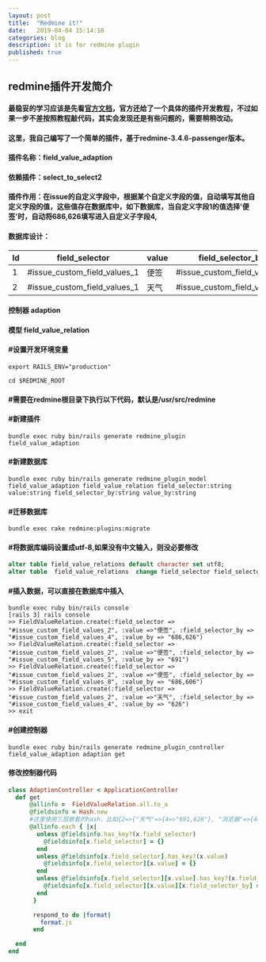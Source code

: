 ```yaml
---
layout: post
title:  "Redmine it!"
date:   2019-04-04 15:14:18
categories: blog
description: it is for redmine plugin
published: true
---
```


## redmine插件开发简介

#### 最稳妥的学习应该是先看[官方文档](http://www.redmine.org/projects/redmine/wiki/Developer_Guide#Plugin-development)，官方还给了一个具体的插件开发教程，不过如果一步不差按照教程敲代码，其实会发现还是有些问题的，需要稍稍改动。
#### 这里，我自己编写了一个简单的插件，基于redmine-3.4.6-passenger版本。
####
#### 插件名称：field\_value\_adaption 
#### 依赖插件：select\_to\_select2
#### 插件作用：在issue的自定义字段中，根据某个自定义字段的值，自动填写其他自定义字段的值，这些值存在数据库中，如下数据库，当自定义字段1的值选择'便签'时，自动将686,626填写进入自定义子字段4,
#### 数据库设计： 
| Id | field\_selector | value | field\_selector\_by | value\_by |
| ------ | ------ | ------ | ------ | ------ |
| 1 | #issue\_custom\_field\_values\_1 | 便签 | #issue\_custom\_field\_values\_4 | 686,626 |
| 2 | #issue\_custom\_field\_values\_1 | 天气 | #issue\_custom\_field\_values\_4 |  691    |
####
#### 控制器 adaption       
#### 模型 field\_value\_relation

#### #设置开发环境变量
```shell
export RAILS_ENV="production" 
```
```shell
cd $REDMINE_ROOT 
```
#### #需要在redmine根目录下执行以下代码，默认是/usr/src/redmine
#### #新建插件
```shell
bundle exec ruby bin/rails generate redmine_plugin field_value_adaption
```
#### #新建数据库
```shell
bundle exec ruby bin/rails generate redmine_plugin_model field_value_adaption field_value_relation field_selector:string value:string field_selector_by:string value_by:string 
```
#### #迁移数据库
```shell
bundle exec rake redmine:plugins:migrate
```
#### #将数据库编码设置成utf-8,如果没有中文输入，则没必要修改
```sql
alter table field_value_relations default character set utf8;
alter table  field_value_relations  change field_selector field_selector varchar(255) character set utf8;
```
#### #插入数据，可以直接在数据库中插入
```shell
bundle exec ruby bin/rails console
[rails 3] rails console
>> FieldValueRelation.create(:field_selector => "#issue_custom_field_values_2", :value =>"便签", :field_selector_by => "#issue_custom_field_values_4", :value_by => "686,626")
>> FieldValueRelation.create(:field_selector => "#issue_custom_field_values_2", :value =>"便签", :field_selector_by => "#issue_custom_field_values_5", :value_by => "691")
>> FieldValueRelation.create(:field_selector => "#issue_custom_field_values_2", :value =>"便签", :field_selector_by => "#issue_custom_field_values_8", :value_by => "686,606")
>> FieldValueRelation.create(:field_selector => "#issue_custom_field_values_2", :value =>"天气", :field_selector_by => "#issue_custom_field_values_4", :value_by => "626")
>> exit
```
#### #创建控制器
```shell
bundle exec ruby bin/rails generate redmine_plugin_controller field_value_adaption adaption get
```
####
#### 修改控制器代码
```ruby
class AdaptionController < ApplicationController
  def get
      @allinfo =  FieldValueRelation.all.to_a
      @fieldsinfo = Hash.new
      #这里使用三层嵌套的hash，比如{2=>{"天气"=>{4=>"691,626"}, "浏览器"=>{4=>"686"}}}
      @allinfo.each { |x|
        unless @fieldsinfo.has_key?(x.field_selector)
          @fieldsinfo[x.field_selector] = {}
        end
        unless @fieldsinfo[x.field_selector].has_key?(x.value)
          @fieldsinfo[x.field_selector][x.value] = {}
        end
        unless @fieldsinfo[x.field_selector][x.value].has_key?(x.field_selector_by)
          @fieldsinfo[x.field_selector][x.value][x.field_selector_by] = x.value_by
        end
       }

       respond_to do |format|
         format.js
       end

  end
end
```



